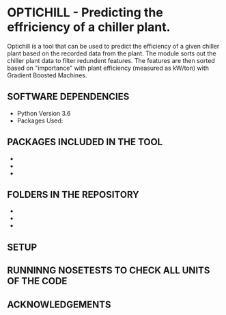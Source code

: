 # OPTICHILL - Predicting the effriciency of a chiller plant. 
Optichill is a tool that can be used to predict the efficiency of a given chiller plant based on the recorded data from the plant. The module sorts out the chiller plant data to filter redundent features. The features are then sorted based on "importance" with plant efficiency (measured as kW/ton) with Gradient Boosted Machines. 	

## SOFTWARE DEPENDENCIES
* Python Version 3.6
* Packages Used: 

## PACKAGES INCLUDED IN THE TOOL
*
*
*

## FOLDERS IN THE REPOSITORY
*
*
*

## SETUP

## RUNNINNG NOSETESTS TO CHECK ALL UNITS OF THE CODE

## ACKNOWLEDGEMENTS
